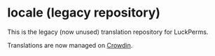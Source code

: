 # locale (legacy repository)

This is the legacy (now unused) translation repository for LuckPerms.

Translations are now managed on [Crowdin](https://crowdin.com/project/luckperms).
